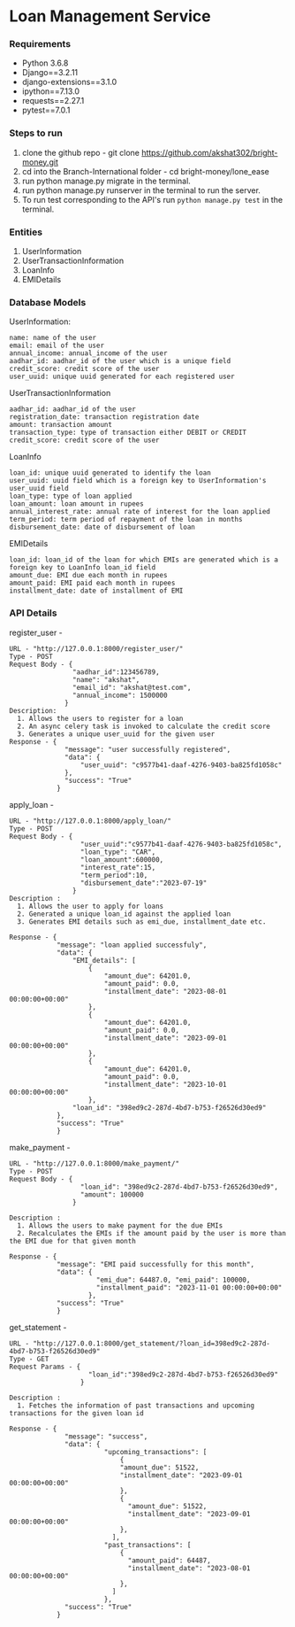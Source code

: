 # Loan Management Service
### Requirements

- Python 3.6.8
- Django==3.2.11
- django-extensions==3.1.0
- ipython==7.13.0
- requests==2.27.1
- pytest==7.0.1


### Steps to run

1. clone the github repo - git clone https://github.com/akshat302/bright-money.git
2. cd into the Branch-International folder - cd bright-money/lone_ease
3. run python manage.py migrate in the terminal.
4. run python manage.py runserver in the terminal to run the server.
5. To run test corresponding to the API's run `python manage.py test` in the terminal.

### Entities 

1. UserInformation
2. UserTransactionInformation
3. LoanInfo
4. EMIDetails

### Database Models

UserInformation:

	name: name of the user
	email: email of the user
	annual_income: annual_income of the user
	aadhar_id: aadhar_id of the user which is a unique field
	credit_score: credit score of the user
	user_uuid: unique uuid generated for each registered user

UserTransactionInformation

  	aadhar_id: aadhar_id of the user
  	registration_date: transaction registration date
  	amount: transaction amount
  	transaction_type: type of transaction either DEBIT or CREDIT
  	credit_score: credit score of the user

LoanInfo

    loan_id: unique uuid generated to identify the loan
    user_uuid: uuid field which is a foreign key to UserInformation's user_uuid field
    loan_type: type of loan applied
    loan_amount: loan amount in rupees
    annual_interest_rate: annual rate of interest for the loan applied
    term_period: term period of repayment of the loan in months
    disbursement_date: date of disbursement of loan

 EMIDetails
 
    loan_id: loan_id of the loan for which EMIs are generated which is a foreign key to LoanInfo loan_id field 
    amount_due: EMI due each month in rupees
    amount_paid: EMI paid each month in rupees
    installment_date: date of installment of EMI
  
### API Details 

register_user -

    URL - "http://127.0.0.1:8000/register_user/"
    Type - POST
    Request Body - {
                    "aadhar_id":123456789, 
                    "name": "akshat",
                    "email_id": "akshat@test.com",
                    "annual_income": 1500000
                  }
    Description: 
      1. Allows the users to register for a loan
      2. An async celery task is invoked to calculate the credit score
      3. Generates a unique user_uuid for the given user
    Response - {
                  "message": "user successfully registered",
                  "data": {
                      "user_uuid": "c9577b41-daaf-4276-9403-ba825fd1058c"
                  },
                  "success": "True"
                }

apply_loan - 
    
    URL - "http://127.0.0.1:8000/apply_loan/"
    Type - POST
    Request Body - {
                      "user_uuid":"c9577b41-daaf-4276-9403-ba825fd1058c",
                      "loan_type": "CAR",
                      "loan_amount":600000,
                      "interest_rate":15,
                      "term_period":10,
                      "disbursement_date":"2023-07-19"
                    }
    Description :
      1. Allows the user to apply for loans
      2. Generated a unique loan_id against the applied loan
      3. Generates EMI details such as emi_due, installment_date etc.

    Response - {
                "message": "loan applied successfuly",
                "data": {
                    "EMI_details": [
                        {
                            "amount_due": 64201.0,
                            "amount_paid": 0.0,
                            "installment_date": "2023-08-01 00:00:00+00:00"
                        },
                        {
                            "amount_due": 64201.0,
                            "amount_paid": 0.0,
                            "installment_date": "2023-09-01 00:00:00+00:00"
                        },
                        {
                            "amount_due": 64201.0,
                            "amount_paid": 0.0,
                            "installment_date": "2023-10-01 00:00:00+00:00"
                        },
                    "loan_id": "398ed9c2-287d-4bd7-b753-f26526d30ed9"
                },
                "success": "True"
                }

make_payment - 

    URL - "http://127.0.0.1:8000/make_payment/"
    Type - POST
    Request Body - {
                      "loan_id": "398ed9c2-287d-4bd7-b753-f26526d30ed9",
                      "amount": 100000
                    }
          
    Description :
      1. Allows the users to make payment for the due EMIs
      2. Recalculates the EMIs if the amount paid by the user is more than the EMI due for that given month
      
    Response - {
                "message": "EMI paid successfully for this month", 
                "data": {
                          "emi_due": 64487.0, "emi_paid": 100000, 
                          "installment_paid": "2023-11-01 00:00:00+00:00"
                        }, 
                "success": "True"
                }

get_statement - 

    URL - "http://127.0.0.1:8000/get_statement/?loan_id=398ed9c2-287d-4bd7-b753-f26526d30ed9"
    Type - GET
    Request Params - {
                        "loan_id":"398ed9c2-287d-4bd7-b753-f26526d30ed9"
                      }
                      
    Description : 
      1. Fetches the information of past transactions and upcoming transactions for the given loan id
      
    Response - {
                  "message": "success",
                  "data": {
                            "upcoming_transactions": [
                                {  
                                "amount_due": 51522,
                                "installment_date": "2023-09-01 00:00:00+00:00"
                                },
                                {
                                  "amount_due": 51522,
                                  "installment_date": "2023-09-01 00:00:00+00:00"
                                },
                              ],
                            "past_transactions": [
                                {
                                  "amount_paid": 64487,
                                  "installment_date": "2023-08-01 00:00:00+00:00"
                                },
                              ]
                            },
                  "success": "True"
                }
              
   
